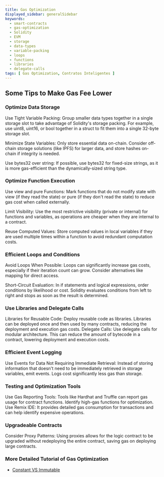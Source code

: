 ```yaml
---
title: Gas Optimization
displayed_sidebar: generalSidebar
keywords:
  - smart-contracts
  - gas-optimization
  - Solidity
  - EVM
  - storage
  - data-types
  - variable-packing
  - loops
  - functions
  - libraries
  - delegate-calls
tags: [ Gas Optimization, Contratos Inteligentes ]
---
```


## Some Tips to Make Gas Fee Lower

### Optimize Data Storage

Use Tight Variable Packing: Group smaller data types together in a single storage slot to take advantage of Solidity's storage packing. For example, use uint8, uint16, or bool together in a struct to fit them into a single 32-byte storage slot.

Minimize State Variables: Only store essential data on-chain. Consider off-chain storage solutions (like IPFS) for larger data, and store hashes on-chain if integrity is needed.

Use bytes32 over string: If possible, use bytes32 for fixed-size strings, as it is more gas-efficient than the dynamically-sized string type.

### Optimize Function Execution

Use view and pure Functions: Mark functions that do not modify state with view (if they read the state) or pure (if they don't read the state) to reduce gas cost when called externally.

Limit Visibility: Use the most restrictive visibility (private or internal) for functions and variables, as operations are cheaper when they are internal to a contract.

Reuse Computed Values: Store computed values in local variables if they are used multiple times within a function to avoid redundant computation costs.

### Efficient Loops and Conditions

Avoid Loops When Possible: Loops can significantly increase gas costs, especially if their iteration count can grow. Consider alternatives like mapping for direct access.

Short-Circuit Evaluation: In if statements and logical expressions, order conditions by likelihood or cost. Solidity evaluates conditions from left to right and stops as soon as the result is determined.

### Use Libraries and Delegate Calls

Libraries for Reusable Code: Deploy reusable code as libraries. Libraries can be deployed once and then used by many contracts, reducing the deployment and execution gas costs.
Delegate Calls: Use delegate calls for modular architecture. This can reduce the amount of bytecode in a contract, lowering deployment and execution costs.

### Efficient Event Logging

Use Events for Data Not Requiring Immediate Retrieval: Instead of storing information that doesn't need to be immediately retrieved in storage variables, emit events. Logs cost significantly less gas than storage.

### Testing and Optimization Tools

Use Gas Reporting Tools: Tools like Hardhat and Truffle can report gas usage for contract functions. Identify high-gas functions for optimization.
Use Remix IDE: It provides detailed gas consumption for transactions and can help identify expensive operations.

### Upgradeable Contracts

Consider Proxy Patterns: Using proxies allows for the logic contract to be upgraded without redeploying the entire contract, saving gas on deploying large contracts.

### More Detailed Tutorial of Gas Optimization

- [Constant VS Immutable](/docs/general/build/smart-contracts/gas-optimization/constant)
